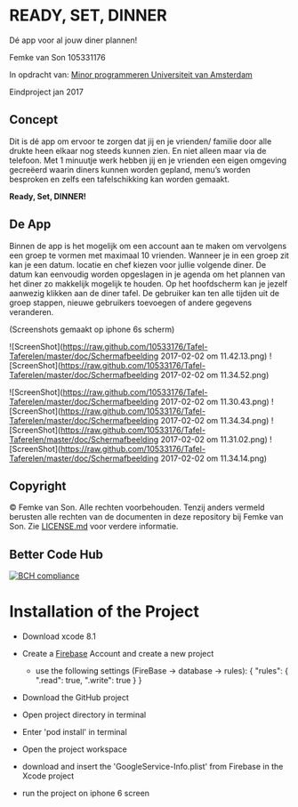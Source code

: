 # READY, SET, DINNER
Dé app voor al jouw diner plannen! 

Femke van Son 
105331176 

In opdracht van: [Minor programmeren Universiteit van Amsterdam](http://www.mprog.nl)

Eindproject jan 2017 

## Concept 

Dit is dé app om ervoor te zorgen dat jij en je vrienden/ familie door alle drukte heen elkaar nog steeds kunnen zien. 
En niet alleen maar via de telefoon. Met 1 minuutje werk hebben jij en je vrienden een eigen omgeving gecreëerd waarin diners kunnen worden gepland, menu’s worden besproken en zelfs een tafelschikking kan worden gemaakt.

**Ready, Set, DINNER!** 

## De App 

Binnen de app is het mogelijk om een account aan te maken om vervolgens een groep te vormen met maximaal 10 vrienden. Wanneer je in een groep zit kan je een datum. locatie en chef kiezen voor jullie volgende diner. De datum kan eenvoudig worden opgeslagen in je agenda om het plannen van het diner zo makkelijk mogelijk te houden. Op het hoofdscherm kan je jezelf aanwezig klikken aan de diner tafel. De gebruiker kan ten alle tijden uit de groep stappen, nieuwe gebruikers toevoegen of andere gegevens veranderen. 

(Screenshots gemaakt op iphone 6s scherm) 

![ScreenShot](https://raw.github.com/10533176/Tafel-Taferelen/master/doc/Schermafbeelding 2017-02-02 om 11.42.13.png)  ![ScreenShot](https://raw.github.com/10533176/Tafel-Taferelen/master/doc/Schermafbeelding 2017-02-02 om 11.34.52.png)

![ScreenShot](https://raw.github.com/10533176/Tafel-Taferelen/master/doc/Schermafbeelding 2017-02-02 om 11.30.43.png)  ![ScreenShot](https://raw.github.com/10533176/Tafel-Taferelen/master/doc/Schermafbeelding 2017-02-02 om 11.34.34.png)
![ScreenShot](https://raw.github.com/10533176/Tafel-Taferelen/master/doc/Schermafbeelding 2017-02-02 om 11.31.02.png)  ![ScreenShot](https://raw.github.com/10533176/Tafel-Taferelen/master/doc/Schermafbeelding 2017-02-02 om 11.34.14.png)

## Copyright
© Femke van Son. Alle rechten voorbehouden. Tenzij anders vermeld berusten alle rechten van de documenten in deze repository bij Femke van Son. Zie [LICENSE.md](https://github.com/10533176/TafelTaferelen/blob/master/LICENSE.md) voor verdere informatie.

## Better Code Hub 

[![BCH compliance](https://bettercodehub.com/edge/badge/10533176/TafelTaferelen)](https://bettercodehub.com)

# Installation of the Project

- Download xcode 8.1
- Create a [Firebase](https://firebase.google.com) Account and create a new project 
  * use the following settings (FireBase -> database -> rules): 
      {
      "rules": {
        ".read": true,
        ".write": true
      }
    }
    
- Download the GitHub project 
- Open project directory in terminal 
- Enter 'pod install' in terminal 
- Open the project workspace 
- download and insert the 'GoogleService-Info.plist' from Firebase in the Xcode project
- run the project on iphone 6 screen




